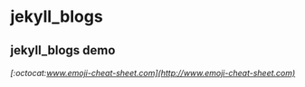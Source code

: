 # jekyll_blogs
## jekyll_blogs demo
###### [:octocat:www.emoji-cheat-sheet.com](http://www.emoji-cheat-sheet.com)
